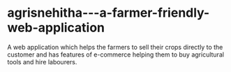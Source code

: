 # agrisnehitha---a-farmer-friendly-web-application
A web application which helps the farmers to sell their crops directly to the customer and has features of e-commerce helping them to buy agricultural tools and hire labourers.
